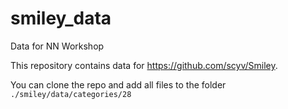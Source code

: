 # smiley_data
Data for NN Workshop

This repository contains data for https://github.com/scyv/Smiley.

You can clone the repo and add all files to the folder `./smiley/data/categories/28`
